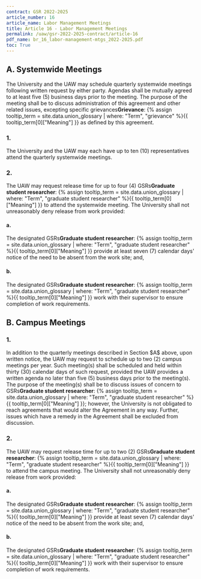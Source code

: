 ```yaml
---
contract: GSR 2022-2025
article_number: 16
article_name: Labor Management Meetings 
title: Article 16 - Labor Management Meetings 
permalink: /uaw/gsr-2022-2025-contract/article-16
pdf_name: br_16_labor-management-mtgs_2022-2025.pdf
toc: True
---
```



<div class="lvl2"><h2>A. Systemwide Meetings</h2>

The University and the UAW may schedule quarterly systemwide meetings following written request by either party. Agendas shall be mutually agreed to at least five (5) business days prior to the meeting. The purpose of the meeting shall be to discuss administration of this agreement and other related issues, excepting specific <span class="tooltip">grievances<span class="tooltip-text"><b>Grievance</b>: {% assign tooltip_term = site.data.union_glossary | where: "Term", "grievance" %}{{ tooltip_term[0]["Meaning"] }}</span></span> as defined by this agreement.

<div class="lvl3"><h3 class="inline-header">1.</h3> The University and the UAW may each have up to ten (10) representatives attend the quarterly systemwide meetings.
</div><!-- End of level 3: 1.-->
<div class="lvl3"><h3 class="inline-header">2.</h3> The UAW may request release time for up to four (4) <span class="tooltip">GSRs<span class="tooltip-text"><b>Graduate student researcher</b>: {% assign tooltip_term = site.data.union_glossary | where: "Term", "graduate student researcher" %}{{ tooltip_term[0]["Meaning"] }}</span></span> to attend the systemwide meeting. The University shall not unreasonably deny release from work provided:
<div class="lvl4"><h4 class="inline-header">a.</h4> The designated <span class="tooltip">GSRs<span class="tooltip-text"><b>Graduate student researcher</b>: {% assign tooltip_term = site.data.union_glossary | where: "Term", "graduate student researcher" %}{{ tooltip_term[0]["Meaning"] }}</span></span> provide at least seven (7) calendar days' notice of the need to be absent from the work site; and,
</div><!-- End of level 4: a.-->
<div class="lvl4"><h4 class="inline-header">b.</h4> The designated <span class="tooltip">GSRs<span class="tooltip-text"><b>Graduate student researcher</b>: {% assign tooltip_term = site.data.union_glossary | where: "Term", "graduate student researcher" %}{{ tooltip_term[0]["Meaning"] }}</span></span> work with their supervisor to ensure completion of work requirements.

</div><!-- End of level 2: A. Systemwide Meetings-->
</div><!-- End of level 3: 2.-->
</div><!-- End of level 4: b.-->
<div class="lvl2"><h2>B. Campus Meetings</h2>

<div class="lvl3"><h3 class="inline-header">1.</h3> In addition to the quarterly meetings described in Section $A$ above, upon written notice, the UAW may request to schedule up to two (2) campus meetings per year. Such meeting(s) shall be scheduled and held within thirty (30) calendar days of such request, provided the UAW provides a written agenda no later than five (5) business days prior to the meeting(s). The purpose of the meeting(s) shall be to discuss issues of concern to <span class="tooltip">GSRs<span class="tooltip-text"><b>Graduate student researcher</b>: {% assign tooltip_term = site.data.union_glossary | where: "Term", "graduate student researcher" %}{{ tooltip_term[0]["Meaning"] }}</span></span>; however, the University is not obligated to reach agreements that would alter the Agreement in any way. Further, issues which have a remedy in the Agreement shall be excluded from discussion.
</div><!-- End of level 3: 1.-->
<div class="lvl3"><h3 class="inline-header">2.</h3> The UAW may request release time for up to two (2) <span class="tooltip">GSRs<span class="tooltip-text"><b>Graduate student researcher</b>: {% assign tooltip_term = site.data.union_glossary | where: "Term", "graduate student researcher" %}{{ tooltip_term[0]["Meaning"] }}</span></span> to attend the campus meeting. The University shall not unreasonably deny release from work provided:
<div class="lvl4"><h4 class="inline-header">a.</h4> The designated <span class="tooltip">GSRs<span class="tooltip-text"><b>Graduate student researcher</b>: {% assign tooltip_term = site.data.union_glossary | where: "Term", "graduate student researcher" %}{{ tooltip_term[0]["Meaning"] }}</span></span> provide at least seven (7) calendar days' notice of the need to be absent from the work site; and,
</div><!-- End of level 4: a.-->
<div class="lvl4"><h4 class="inline-header">b.</h4> The designated <span class="tooltip">GSRs<span class="tooltip-text"><b>Graduate student researcher</b>: {% assign tooltip_term = site.data.union_glossary | where: "Term", "graduate student researcher" %}{{ tooltip_term[0]["Meaning"] }}</span></span> work with their supervisor to ensure completion of work requirements.
</div><!-- End of level 2: B. Campus Meetings-->
</div><!-- End of level 3: 2.-->
</div><!-- End of level 4: b.-->
